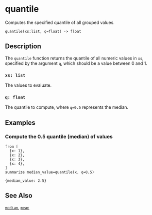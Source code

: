 # quantile

Computes the specified quantile of all grouped values.

```tql
quantile(xs:list, q=float) -> float
```

## Description

The `quantile` function returns the quantile of all numeric values in `xs`,
specified by the argument `q`, which should be a value between 0 and 1.

### `xs: list`

The values to evaluate.

### `q: float`

The quantile to compute, where `q=0.5` represents the median.

## Examples

### Compute the 0.5 quantile (median) of values

```tql
from [
  {x: 1},
  {x: 2},
  {x: 3},
  {x: 4},
]
summarize median_value=quantile(x, q=0.5)
```

```tql
{median_value: 2.5}
```

## See Also

[`median`](median.md), [`mean`](mean.md)
